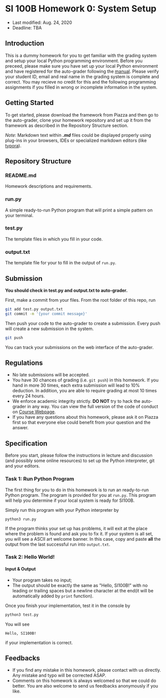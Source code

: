 # SI 100B Homework 0: System Setup

* Last modified: Aug. 24, 2020
* Deadline: TBA

## Introduction

This is a dummy homework for you to get familiar with the grading system and setup your local Python programming environment. Before you preceed, please make sure you have set up your local Python environment and have registered for the auto-grader following the [manual](about:blank). Please verify your student ID, email and real name in the grading system is complete and correct. You may recieve no credit for this and the following programming assignments if you filled in wrong or incomplete information in the system.

## Getting Started

To get started, please download the framework from Piazza and then go to the auto-grader, clone your homework repository and set up it from the framework as described in the Repository Structure section. 

*Note*: Markdown text within ***.md*** files could be displayed properly using plug-ins in your browsers, IDEs or specialized markdown editors (like [typora](<https://typora.io/>)).

## Repository Structure

### README.md

Homework descriptions and requirements.

### run.py

A simple ready-to-run Python program that will print a simple pattern on your terminal.

### test.py

The template files in which you fill in your code. 

### output.txt

The template file for your to fill in the output of `run.py`.

## Submission

**You should check in test.py and output.txt to auto-grader.**

First, make a commit from your files. From the root folder of this repo, run

```sh
git add test.py output.txt
git commit -m '{your commit message}'
```

Then push your code to the auto-grader to create a submission. Every push will create a new submission in the system.

```sh
git push
```

You can track your submissions on the web interface of the auto-grader.

## Regulations

- No late submissions will be accepted.
- You have 30 chances of grading (i.e. `git push`) in this homework. If you hand in more 30 times, each extra submission will lead to 10% deduction. In addition, you are able to require grading at most 10 times every 24 hours.
- We enforce academic integrity strictly. **DO NOT** try to hack the auto-grader in any way. You can view the full version of the code of conduct on [Course Webpage](https://si100b.org/resource-policy/#policies).
- If you have any questions about this homework, please ask it on Piazza first so that everyone else could benefit from your question and the answer.

## Specification

Before you start, please follow the instructions in lecture and discussion (and possibly some online resources) to set up the Python interpreter, git and your editors.

### Task 1: Run Python Program

The first thing for you to do in this homework is to run an ready-to-run Python program. The program is provided for you at `run.py`. This program will help you determine if your local system is ready for SI100B.

Simply run this program with your Python interpreter by

```shell
python3 run.py
```

If the program thinks your set up has problems, it will exit at the place where the problem is found and ask you to fix it. If your system is all set, you will see a ASCII art welcome banner. In this case, copy and paste **all** the output from the last successful run into `output.txt`.

### Task 2: Hello World!

#### Input & Output

* Your program takes no input;
* The output should be exactly the same as "Hello, SI100B!" with no leading or trailing spaces but a newline character at the end(it will be automatically added by `print` function).

Once you finish your implementation, test it in the console by

```sh
python3 test.py
```

You will see

```
Hello, SI100B!
```

if your implementation is correct.

## Feedbacks

* If you find any mistake in this homework, please contact with us directly. Any mistake and typo will be corrected ASAP.
* Comments on this homework is always welcomed so that we could do better. You are also welcome to send us feedbacks anonymously if you like.
